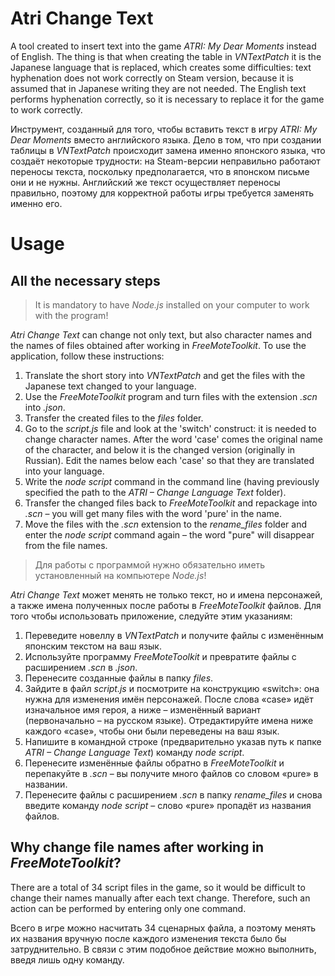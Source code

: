# Atri Change Text
A tool created to insert text into the game _ATRI: My Dear Moments_ instead of English. The thing is that when creating the table in _VNTextPatch_ it is the Japanese language that is replaced, which creates some difficulties: text hyphenation does not work correctly on Steam version, because it is assumed that in Japanese writing they are not needed. The English text performs hyphenation correctly, so it is necessary to replace it for the game to work correctly.

Инструмент, созданный для того, чтобы вставить текст в игру _ATRI: My Dear Moments_ вместо английского языка. Дело в том, что при создании таблицы в _VNTextPatch_ происходит замена именно японского языка, что создаёт некоторые трудности: на Steam-версии неправильно работают переносы текста, поскольку предполагается, что в японском письме они и не нужны. Английский же текст осуществляет переносы правильно, поэтому для корректной работы игры требуется заменять именно его.

# Usage
## All the necessary steps
> It is mandatory to have _Node.js_ installed on your computer to work with the program!

_Atri Change Text_ can change not only text, but also character names and the names of files obtained after working in _FreeMoteToolkit_. To use the application, follow these instructions:
1. Translate the short story into _VNTextPatch_ and get the files with the Japanese text changed to your language.
2. Use the _FreeMoteToolkit_ program and turn files with the extension _.scn_ into _.json_.
3. Transfer the created files to the _files_ folder.
4. Go to the _script.js_ file and look at the 'switch' construct: it is needed to change character names. After the word 'case' comes the original name of the character, and below it is the changed version (originally in Russian). Edit the names below each 'case' so that they are translated into your language.
5. Write the _node script_ command in the command line (having previously specified the path to the _ATRI – Change Language Text_ folder).
6. Transfer the changed files back to _FreeMoteToolkit_ and repackage into _.scn_ – you will get many files with the word 'pure' in the name.
7. Move the files with the _.scn_ extension to the _rename_files_ folder and enter the _node script_ command again – the word "pure" will disappear from the file names.

> Для работы с программой нужно обязательно иметь установленный на компьютере _Node.js_!

_Atri Change Text_ может менять не только текст, но и имена персонажей, а также имена полученных после работы в _FreeMoteToolkit_ файлов. Для того чтобы использовать приложение, следуйте этим указаниям:
1. Переведите новеллу в _VNTextPatch_ и получите файлы с изменённым японским текстом на ваш язык.
2. Используйте программу _FreeMoteToolkit_ и превратите файлы с расширением _.scn_ в _.json_.
3. Перенесите созданные файлы в папку _files_.
4. Зайдите в файл _script.js_ и посмотрите на конструкцию «switch»: она нужна для изменения имён персонажей. После слова «case» идёт изначальное имя героя, а ниже – изменённый вариант (первоначально – на русском языке). Отредактируйте имена ниже каждого «case», чтобы они были переведены на ваш язык.
5. Напишите в командной строке (предварительно указав путь к папке _ATRI – Change Language Text_) команду _node script_.
6. Перенесите изменённые файлы обратно в _FreeMoteToolkit_ и перепакуйте в _.scn_ – вы получите много файлов со словом «pure» в названии.
7. Перенесите файлы с расширением _.scn_ в папку _rename_files_ и снова введите команду _node script_ – слово «pure» пропадёт из названия файлов.
## Why change file names after working in _FreeMoteToolkit_?
There are a total of 34 script files in the game, so it would be difficult to change their names manually after each text change. Therefore, such an action can be performed by entering only one command.

Всего в игре можно насчитать 34 сценарных файла, а поэтому менять их названия вручную после каждого изменения текста было бы затруднительно. В связи с этим подобное действие можно выполнить, введя лишь одну команду.
